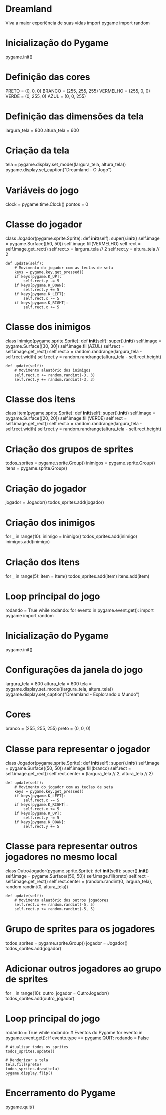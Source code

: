 # Dreamland
Viva a maior experiência de suas vidas
import pygame
import random

# Inicialização do Pygame
pygame.init()

# Definição das cores
PRETO = (0, 0, 0)
BRANCO = (255, 255, 255)
VERMELHO = (255, 0, 0)
VERDE = (0, 255, 0)
AZUL = (0, 0, 255)

# Definição das dimensões da tela
largura_tela = 800
altura_tela = 600

# Criação da tela
tela = pygame.display.set_mode((largura_tela, altura_tela))
pygame.display.set_caption("Dreamland - O Jogo")

# Variáveis do jogo
clock = pygame.time.Clock()
pontos = 0

# Classe do jogador
class Jogador(pygame.sprite.Sprite):
    def __init__(self):
        super().__init__()
        self.image = pygame.Surface([50, 50])
        self.image.fill(VERMELHO)
        self.rect = self.image.get_rect()
        self.rect.x = largura_tela // 2
        self.rect.y = altura_tela // 2

    def update(self):
        # Movimento do jogador com as teclas de seta
        keys = pygame.key.get_pressed()
        if keys[pygame.K_UP]:
            self.rect.y -= 5
        if keys[pygame.K_DOWN]:
            self.rect.y += 5
        if keys[pygame.K_LEFT]:
            self.rect.x -= 5
        if keys[pygame.K_RIGHT]:
            self.rect.x += 5

# Classe dos inimigos
class Inimigo(pygame.sprite.Sprite):
    def __init__(self):
        super().__init__()
        self.image = pygame.Surface([30, 30])
        self.image.fill(AZUL)
        self.rect = self.image.get_rect()
        self.rect.x = random.randrange(largura_tela - self.rect.width)
        self.rect.y = random.randrange(altura_tela - self.rect.height)

    def update(self):
        # Movimento aleatório dos inimigos
        self.rect.x += random.randint(-3, 3)
        self.rect.y += random.randint(-3, 3)

# Classe dos itens
class Item(pygame.sprite.Sprite):
    def __init__(self):
        super().__init__()
        self.image = pygame.Surface([20, 20])
        self.image.fill(VERDE)
        self.rect = self.image.get_rect()
        self.rect.x = random.randrange(largura_tela - self.rect.width)
        self.rect.y = random.randrange(altura_tela - self.rect.height)

# Criação dos grupos de sprites
todos_sprites = pygame.sprite.Group()
inimigos = pygame.sprite.Group()
itens = pygame.sprite.Group()

# Criação do jogador
jogador = Jogador()
todos_sprites.add(jogador)

# Criação dos inimigos
for _ in range(10):
    inimigo = Inimigo()
    todos_sprites.add(inimigo)
    inimigos.add(inimigo)

# Criação dos itens
for _ in range(5):
    item = Item()
    todos_sprites.add(item)
    itens.add(item)

# Loop principal do jogo
rodando = True
while rodando:
    for evento in pygame.event.get():
import pygame
import random

# Inicialização do Pygame
pygame.init()

# Configurações da janela do jogo
largura_tela = 800
altura_tela = 600
tela = pygame.display.set_mode((largura_tela, altura_tela))
pygame.display.set_caption("Dreamland - Explorando o Mundo")

# Cores
branco = (255, 255, 255)
preto = (0, 0, 0)

# Classe para representar o jogador
class Jogador(pygame.sprite.Sprite):
    def __init__(self):
        super().__init__()
        self.image = pygame.Surface((50, 50))
        self.image.fill(branco)
        self.rect = self.image.get_rect()
        self.rect.center = (largura_tela // 2, altura_tela // 2)

    def update(self):
        # Movimento do jogador com as teclas de seta
        keys = pygame.key.get_pressed()
        if keys[pygame.K_LEFT]:
            self.rect.x -= 5
        if keys[pygame.K_RIGHT]:
            self.rect.x += 5
        if keys[pygame.K_UP]:
            self.rect.y -= 5
        if keys[pygame.K_DOWN]:
            self.rect.y += 5

# Classe para representar outros jogadores no mesmo local
class OutroJogador(pygame.sprite.Sprite):
    def __init__(self):
        super().__init__()
        self.image = pygame.Surface((50, 50))
        self.image.fill(preto)
        self.rect = self.image.get_rect()
        self.rect.center = (random.randint(0, largura_tela), random.randint(0, altura_tela))

    def update(self):
        # Movimento aleatório dos outros jogadores
        self.rect.x += random.randint(-5, 5)
        self.rect.y += random.randint(-5, 5)

# Grupo de sprites para os jogadores
todos_sprites = pygame.sprite.Group()
jogador = Jogador()
todos_sprites.add(jogador)

# Adicionar outros jogadores ao grupo de sprites
for _ in range(10):
    outro_jogador = OutroJogador()
    todos_sprites.add(outro_jogador)

# Loop principal do jogo
rodando = True
while rodando:
    # Eventos do Pygame
    for evento in pygame.event.get():
        if evento.type == pygame.QUIT:
            rodando = False

    # Atualizar todos os sprites
    todos_sprites.update()

    # Renderizar a tela
    tela.fill(preto)
    todos_sprites.draw(tela)
    pygame.display.flip()

# Encerramento do Pygame
pygame.quit()
